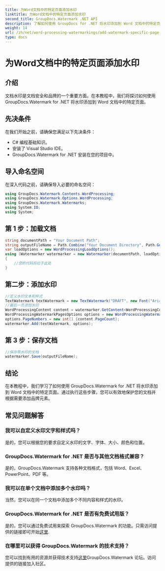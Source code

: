 ```yaml
---
title: 为Word文档中的特定页面添加水印
linktitle: 为Word文档中的特定页面添加水印
second_title: GroupDocs.Watermark .NET API
description: 了解如何使用 GroupDocs for .NET 将水印添加到 Word 文档中的特定页面。轻松保护您的内容。
weight: 14
url: /zh/net/word-processing-watermarkings/add-watermark-specific-page-word-docs/
type: docs
---
```

# 为Word文档中的特定页面添加水印

## 介绍
文档水印是文档安全和品牌的一个重要方面。在本教程中，我们将探讨如何使用 GroupDocs.Watermark for .NET 将水印添加到 Word 文档中的特定页面。
## 先决条件
在我们开始之前，请确保您满足以下先决条件：
- C# 编程基础知识。
- 安装了 Visual Studio IDE。
- GroupDocs.Watermark for .NET 安装在您的项目中。

## 导入命名空间
在深入代码之前，请确保导入必要的命名空间：
```csharp
using GroupDocs.Watermark.Contents.WordProcessing;
using GroupDocs.Watermark.Options.WordProcessing;
using GroupDocs.Watermark.Watermarks;
using System.IO;
using System;
```
## 第 1 步：加载文档
```csharp
string documentPath = "Your Document Path";
string outputFileName = Path.Combine("Your Document Directory", Path.GetFileName(documentPath));
var loadOptions = new WordProcessingLoadOptions();
using (Watermarker watermarker = new Watermarker(documentPath, loadOptions))
{
    //您的代码将位于此处
}
```
## 第二步：添加水印
```csharp
//定义水印文本和样式
TextWatermark textWatermark = new TextWatermark("DRAFT", new Font("Arial", 42));
//最后一页添加水印
WordProcessingContent content = watermarker.GetContent<WordProcessingContent>();
WordProcessingWatermarkPagesOptions options = new WordProcessingWatermarkPagesOptions();
options.PageNumbers = new int[] {content.PageCount};
watermarker.Add(textWatermark, options);
```
## 第 3 步：保存文档
```csharp
//保存带水印的文档
watermarker.Save(outputFileName);
```

## 结论
在本教程中，我们学习了如何使用 GroupDocs.Watermark for .NET 将水印添加到 Word 文档中的特定页面。通过执行这些步骤，您可以有效地保护您的文档并根据需要添加品牌元素。
## 常见问题解答
### 我可以自定义水印文字和样式吗？
是的，您可以根据您的要求自定义水印的文字、字体、大小、颜色和位置。
### GroupDocs.Watermark for .NET 是否与其他文档格式兼容？
是的，GroupDocs.Watermark 支持各种文档格式，包括 Word、Excel、PowerPoint、PDF 等。
### 我可以在单个文档中添加多个水印吗？
当然，您可以在同一个文档中添加多个不同内容和样式的水印。
### GroupDocs.Watermark for .NET 是否有免费试用版？
是的，您可以通过免费试用来探索 GroupDocs.Watermark 的功能。只需访问提供的链接即可开始[这里](https://releases.groupdocs.com/).
### 在哪里可以获得 GroupDocs.Watermark 的技术支持？
您可以找到有用的资源并获得技术支持[这里](https://forum.groupdocs.com/c/watermark/19)GroupDocs.Watermark 论坛。访问提供的链接加入社区。